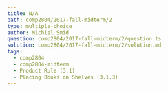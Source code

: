 ```yaml
---
title: N/A
path: comp2804/2017-fall-midterm/2
type: multiple-choice
author: Michiel Smid
question: comp2804/2017-fall-midterm/2/question.ts
solution: comp2804/2017-fall-midterm/2/solution.md
tags:
  - comp2804
  - comp2804-midterm
  - Product Rule (3.1)
  - Placing Books on Shelves (3.1.3)
---
```

